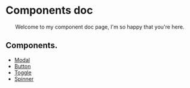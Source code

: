 # Components doc

<p align="center">Welcome to my component doc page, I'm so happy that you're here.</p>

## Components.

- [Modal](https://github.com/Mario-aj/react-ui/blob/dev/src/components/Modal/Modal.doc.mdx)
- [Button](https://github.com/Mario-aj/react-ui/blob/dev/src/components/Button/Button.doc.mdx)
- [Toggle](https://github.com/Mario-aj/react-ui/blob/dev/src/components/Toggle/Toggle.doc.mdx)
- [Spinner](https://github.com/Mario-aj/react-ui/blob/dev/src/components/Spinner/Spinner.doc.mdx)
